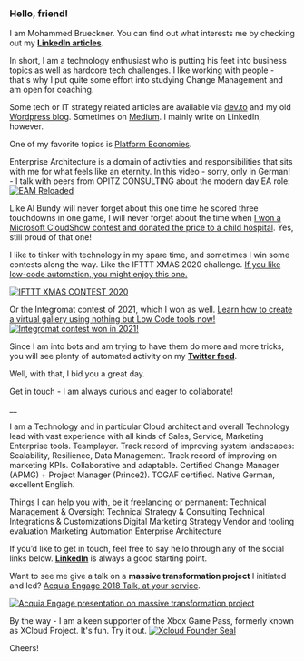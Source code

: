 ### Hello, friend!

I am Mohammed Brueckner. You can find out what interests me by checking out my **[LinkedIn articles](https://www.linkedin.com/today/author/mbrueckner)**.

In short, I am a technology enthusiast who is putting his feet into business topics as well as hardcore tech challenges.
I like working with people - that's why I put quite some effort into studying Change Management and am open for coaching.

Some tech or IT strategy related articles are available via [dev.to](https://dev.to/mrbrue) and my old [Wordpress blog](https://ideasopensourced.wordpress.com). Sometimes on [Medium](https://medium.com/@mohammedbrueckner). I mainly write on LinkedIn, however.

One of my favorite topics is [Platform Economies](https://platformeconomies.com).

Enterprise Architecture is a domain of activities and responsibilities that sits with me for what feels like an eternity.
In this video - sorry, only in German! - I talk with peers from OPITZ CONSULTING about the modern day EA role:
[![EAM Reloaded](https://img.youtube.com/vi/7n0MBTRpND4/0.jpg)](https://www.youtube.com/watch?v=7n0MBTRpND4)

Like Al Bundy will never forget about this one time he scored three touchdowns in one game, I will never forget about the time when [I won a Microsoft CloudShow contest and donated the price to a child hospital](https://www.facebook.com/MicrosoftCloudShow/photos/pcb.1486882274730662/1486881964730693/). Yes, still proud of that one!

I like to tinker with technology in my spare time, and sometimes I win some contests along the way.
Like the IFTTT XMAS 2020 challenge. [If you like low-code automation, you might enjoy this one.](https://www.youtube.com/watch?v=namYiCXgRIk)

[![IFTTT XMAS CONTEST 2020](https://img.youtube.com/vi/namYiCXgRIk/0.jpg)](https://www.youtube.com/watch?v=namYiCXgRIk)

Or the Integromat contest of 2021, which I won as well. [Learn how to create a virtual gallery using nothing but Low Code tools now!](https://medium.com/serverless-and-lowocode-pioneers/winning-with-low-code-the-integromat-contest-of-2021-a1a9df445795)
[![Integromat contest won in 2021!](https://objectstorage.eu-frankfurt-1.oraclecloud.com/n/fr3k19weeykl/b/goodiesgalore/o/integromat-contest-2021.jpg)](https://medium.com/serverless-and-lowocode-pioneers/winning-with-low-code-the-integromat-contest-of-2021-a1a9df445795)

Since I am into bots and am trying to have them do more and more tricks, you will see plenty of automated activity on my **[Twitter feed](https://twitter.com/moebruec)**.

Well, with that, I bid you a great day.

Get in touch - I am always curious and eager to collaborate!

__


I am a Technology and in particular Cloud architect and overall Technology lead with vast experience with all kinds of Sales, Service, Marketing Enterprise tools. Teamplayer. Track record of improving system landscapes: Scalability, Resilience, Data Management. Track record of improving on marketing KPIs. Collaborative and adaptable. Certified Change Manager (APMG) + Project Manager (Prince2). TOGAF certified. Native German, excellent English.

Things I can help you with, be it freelancing or permanent:
Technical Management & Oversight
Technical Strategy & Consulting
Technical Integrations & Customizations
Digital Marketing Strategy
Vendor and tooling evaluation
Marketing Automation
Enterprise Architecture

If you’d like to get in touch, feel free to say hello through any of the social links below. **[LinkedIn](https://linkedin.com/in/mbrueckner)** is always a good starting point.

Want to see me give a talk on a **massive transformation project** I initiated and led? [Acquia Engage 2018 Talk, at your service](https://www.youtube.com/watch?v=ix98TGcaoMo).

[![Acquia Engage presentation on massive transformation project](https://img.youtube.com/vi/ix98TGcaoMo/0.jpg)](https://www.youtube.com/watch?v=ix98TGcaoMo)

By the way - I am a keen supporter of the Xbox Game Pass, formerly known as XCloud Project. It's fun. Try it out.
[![Xcloud Founder Seal](https://objectstorage.eu-frankfurt-1.oraclecloud.com/n/fr3k19weeykl/b/goodiesgalore/o/Project-xCloud-Gru%CC%88ndungsmitgliedsausweis.png)](https://www.xbox.com/en-US/xbox-game-pass?xr=shellnav)

Cheers!
